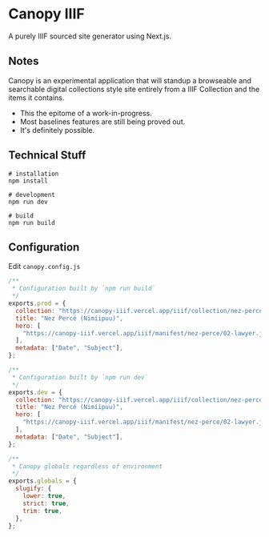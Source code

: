 # Canopy IIIF

A purely IIIF sourced site generator using Next.js.

## Notes

Canopy is an experimental application that will standup a browseable and searchable digital collections style site entirely from a IIIF Collection and the items it contains.

- This the epitome of a work-in-progress.
- Most baselines features are still being proved out.
- It's definitely possible.

## Technical Stuff

```shell
# installation
npm install

# development
npm run dev

# build
npm run build
```

## Configuration

Edit `canopy.config.js`

```jsx
/**
 * Configuration built by `npm run build`
 */
exports.prod = {
  collection: "https://canopy-iiif.vercel.app/iiif/collection/nez-perce.json",
  title: "Nez Percé (Nimíipuu)",
  hero: [
    "https://canopy-iiif.vercel.app/iiif/manifest/nez-perce/02-lawyer.json",
  ],
  metadata: ["Date", "Subject"],
};

/**
 * Configuration built by `npm run dev`
 */
exports.dev = {
  collection: "https://canopy-iiif.vercel.app/iiif/collection/nez-perce.json",
  title: "Nez Percé (Nimíipuu)",
  hero: [
    "https://canopy-iiif.vercel.app/iiif/manifest/nez-perce/02-lawyer.json",
  ],
  metadata: ["Date", "Subject"],
};

/**
 * Canopy globals regardless of environment
 */
exports.globals = {
  slugify: {
    lower: true,
    strict: true,
    trim: true,
  },
};
```
